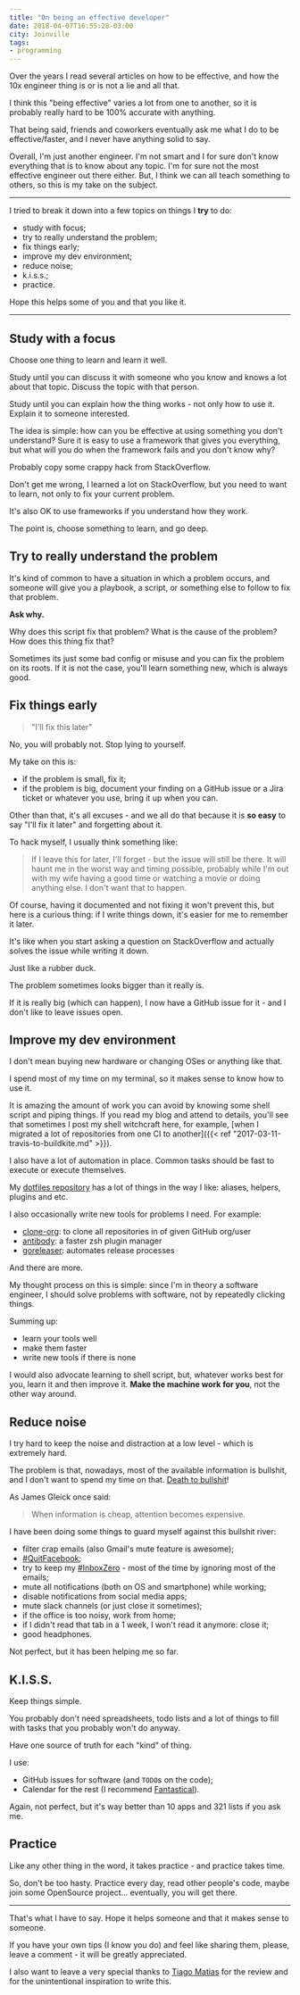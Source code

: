 ```yaml
---
title: "On being an effective developer"
date: 2018-04-07T16:55:28-03:00
city: Joinville
tags:
- programming
---
```


Over the years I read several articles on how to be effective, and how
the 10x engineer thing is or is not a lie and all that.

<!--more-->

I think this "being effective" varies a lot from one to another, so it is
probably really hard to be 100% accurate with anything.

That being said, friends and coworkers eventually ask me what I do to be
effective/faster, and I never have anything solid to say.

Overall, I'm just another engineer. I'm not smart and I for sure don't know
everything that is to know about any topic. I'm for sure not the most
effective engineer out there either. But, I think we can all teach something
to others, so this is my take on the subject.

---

I tried to break it down into a few topics on things I **try** to do:

- study with focus;
- try to really understand the problem;
- fix things early;
- improve my dev environment;
- reduce noise;
- k.i.s.s.;
- practice.

Hope this helps some of you and that you like it.

---

## Study with a focus

Choose one thing to learn and learn it well.

Study until you can discuss it with someone who you know and knows a lot
about that topic. Discuss the topic with that person.

Study until you can explain how the thing works - not only how to use it.
Explain it to someone interested.

The idea is simple: how can you be effective at using something you don't
understand? Sure it is easy to use a framework that gives you everything,
but what will you do when the framework fails and you don't know why?

Probably copy some crappy hack from StackOverflow.

Don't get me wrong, I learned a lot on StackOverflow, but you need to want
to learn, not only to fix your current problem.

It's also OK to use frameworks if you understand how they work.

The point is, choose something to learn, and go deep.

## Try to really understand the problem

It's kind of common to have a situation in which a problem occurs, and someone
will give you a playbook, a script, or something else to follow to fix that
problem.

**Ask why.**

Why does this script fix that problem? What is the cause of the problem?
How does this thing fix that?

Sometimes its just some bad config or misuse and you can fix the problem
on its roots. If it is not the case, you'll learn something new, which
is always good.

## Fix things early

> "I'll fix this later"

No, you will probably not. Stop lying to yourself.

My take on this is:

- if the problem is small, fix it;
- if the problem is big, document your finding on a GitHub issue or a Jira
  ticket or whatever you use, bring it up when you can.

Other than that, it's all excuses - and we all do that because it is
**so easy** to say "I'll fix it later" and forgetting about it.

To hack myself, I usually think something like:

> If I leave this for later, I'll forget - but the issue will still be there.
> It will haunt me in the worst way and timing possible, probably while I'm
> out with my wife having a good time or watching a movie or doing anything
> else. I don't want that to happen.

Of course, having it documented and not fixing it won't prevent this, but
here is a curious thing: if I write things down, it's easier for me to
remember it later.

It's like when you start asking a question on StackOverflow and actually
solves the issue while writing it down.

Just like a rubber duck.

The problem sometimes looks bigger than it really is.

If it is really big (which can happen), I now have a GitHub issue for it - and
I don't like to leave issues open.

## Improve my dev environment

I don't mean buying new hardware or changing OSes or anything like that.

I spend most of my time on my terminal, so it makes sense to know how to use
it.

It is amazing the amount of work you can avoid by knowing some shell script
and piping things. If you read my blog and attend to details, you'll see
that sometimes I post my shell witchcraft here, for example,
[when I migrated a lot of repositories from one CI to another]({{< ref "2017-03-11-travis-to-buildkite.md" >}}).

I also have a lot of automation in place. Common tasks should be fast to
execute or execute themselves.

My [dotfiles repository](https://github.com/caarlos0/dotfiles) has a lot of
things in the way I like: aliases, helpers, plugins and etc.

I also occasionally write new tools for problems I need. For example:

- [clone-org][]: to clone all repositories in of given GitHub org/user
- [antibody][]: a faster zsh plugin manager
- [goreleaser][]: automates release processes

And there are more.

My thought process on this is simple: since I'm in theory a software engineer,
I should solve problems with software, not by repeatedly clicking things.

Summing up:

- learn your tools well
- make them faster
- write new tools if there is none

I would also advocate learning to shell script, but, whatever works best for
you, learn it and then improve it. **Make the machine work for you**, not
the other way around.

[goreleaser]: https://goreleaser.com
[antibody]: http://getantibody.github.io
[clone-org]: https://github.com/caarlos0/clone-org

## Reduce noise

I try hard to keep the noise and distraction at a low level - which is
extremely hard.

The problem is that, nowadays, most of the available information is bullshit,
and I don't want to spend my time on that.
[Death to bullshit](http://deathtobullshit.com)!

As James Gleick once said:

> When information is cheap, attention becomes expensive.

I have been doing some things to guard myself against this bullshit river:

- filter crap emails (also Gmail's mute feature is awesome);
- [#QuitFacebook](https://twitter.com/hashtag/QuitFacebook);
- try to keep my [#InboxZero](https://twitter.com/hashtag/inboxZero) - most
  of the time by ignoring most of the emails;
- mute all notifications (both on OS and smartphone) while working;
- disable notifications from social media apps;
- mute slack channels (or just close it sometimes);
- if the office is too noisy, work from home;
- if I didn't read that tab in a 1 week, I won't read it anymore: close it;
- good headphones.

Not perfect, but it has been helping me so far.

## K.I.S.S.

Keep things simple.

You probably don't need spreadsheets, todo lists and a lot of things to fill
with tasks that you probably won't do anyway.

Have one source of truth for each "kind" of thing.

I use:

- GitHub issues for software (and `TODO`s on the code);
- Calendar for the rest (I recommend [Fantastical][]).

Again, not perfect, but it's way better than 10 apps and 321 lists if you
ask me.

[fantastical]: https://flexibits.com/fantastical

## Practice

Like any other thing in the word, it takes practice - and practice takes
time.

So, don't be too hasty. Practice every day, read other people's code, maybe
join some OpenSource project... eventually, you will get there.

---

That's what I have to say. Hope it helps someone and that it makes sense to
someone.

If you have your own tips (I know you do) and feel like sharing them,
please, leave a comment - it will be greatly appreciated.

I also want to leave a very special thanks to
[Tiago Matias](https://github.com/tmatias) for the review
and for the unintentional inspiration to write this.
